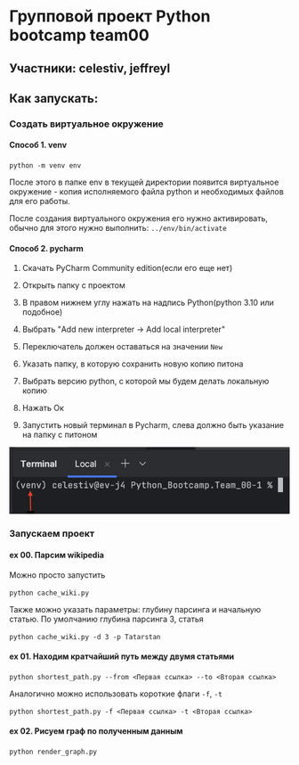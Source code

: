 # Групповой проект Python bootcamp team00

## Участники: celestiv, jeffreyl

## Как запускать:

### Создать виртуальное окружение
#### Способ 1. venv

`python -m venv env`

После этого в папке env в текущей директории появится виртуальное окружение -
копия исполняемого файла python и необходимых файлов для его работы. 

После создания виртуального окружения его нужно активировать, обычно для этого нужно выполнить:
`../env/bin/activate`

#### Способ 2. pycharm

1. Скачать PyCharm Community edition(если его еще нет)

2. Открыть папку с проектом

3. В правом нижнем углу нажать на надпись Python(python 3.10 или подобное)
4. Выбрать "Add new interpreter -> Add local interpreter"
5. Переключатель должен оставаться на значении `New`
6. Указать папку, в которую сохранить новую копию питона
7. Выбрать версию python, с которой мы будем делать локальную копию
8. Нажать Ок
9. Запустить новый терминал в Pycharm, слева должно быть указание на папку с питоном

![virtual env](./img/virtual_env.png)

### Запускаем проект

#### ex 00. Парсим wikipedia
Можно просто запустить

`python cache_wiki.py`

Также можно указать параметры: глубину парсинга и начальную статью. По умолчанию глубина парсинга 3, статья

`python cache_wiki.py -d 3 -p Tatarstan`

#### ex 01. Находим кратчайший путь между двумя статьями

`python shortest_path.py --from <Первая ссылка> --to <Вторая ссылка>`

Аналогично можно использовать короткие флаги `-f`, `-t`

`python shortest_path.py -f <Первая ссылка> -t <Вторая ссылка>`
#### ex 02. Рисуем граф по полученным данным

`python render_graph.py`
